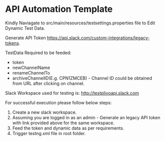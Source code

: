 # API Automation Template

Kindly Naviagate to src/main/resources/testsettings.properties file to Edit Dynamic Test Data. 

Generate API Token https://api.slack.com/custom-integrations/legacy-tokens.

TestData Required to be feeded:

- token
- newChannelName
- renameChannelTo
- archiveChannelID(E.g. CPN1ZMCEB) - Channel ID could be obtained from URL after clicking on channel.

Slack Workspace used for testing is: http://testplivoapi.slack.com

For successful execution please follow below steps:

1. Create a new slack workspace.
2. Assuming you are logged in as an admin - Generate an legacy API token with link provided above for the same workspace.
3. Feed the token and dynamic data as per requirements.
4. Trigger testng.xml file in root folder.
